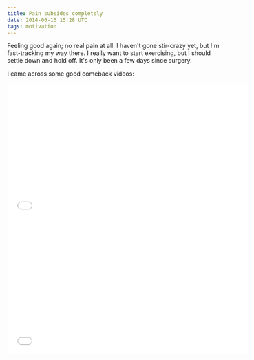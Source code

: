 ```yaml
---
title: Pain subsides completely
date: 2014-06-16 15:28 UTC
tags: motivation
---
```


Feeling good again; no real pain at all. I haven't gone stir-crazy yet, but I'm fast-tracking my way there. I really want to start exercising, but I should settle down and hold off. It's only been a few days since surgery.

I came across some good comeback videos:

<iframe width="560" height="315" src="//www.youtube.com/embed/fIvhRAQ7F4k?rel=0" frameborder="0" allowfullscreen></iframe>

<iframe width="560" height="315" src="//www.youtube.com/embed/A0R5A6lHqxk?rel=0" frameborder="0" allowfullscreen></iframe>
